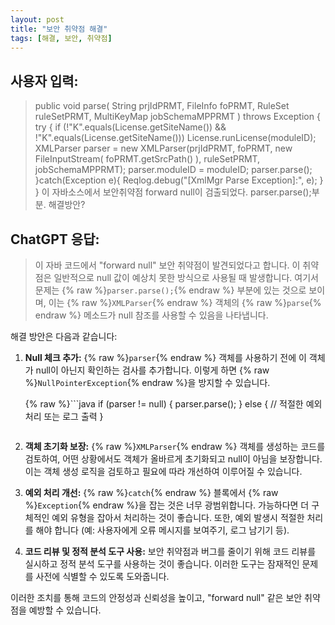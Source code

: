 ```yaml
---
layout: post
title: "보안 취약점 해결"
tags: [해결, 보안, 취약점]
---
```


## 사용자 입력:
> 	public void parse( String prjIdPRMT, FileInfo foPRMT, RuleSet ruleSetPRMT, MultiKeyMap jobSchemaMPPRMT ) throws Exception
	{
		try
		{
			if (!"K".equals(License.getSiteName()) && !"K".equals(License.getSiteName())) License.runLicense(moduleID);
	    	XMLParser parser = new XMLParser(prjIdPRMT, foPRMT, new FileInputStream( foPRMT.getSrcPath() ), ruleSetPRMT, jobSchemaMPPRMT);
			parser.moduleID = moduleID;	
			parser.parse();
		}catch(Exception e){
			Reqlog.debug("[XmlMgr Parse Exception]:", e);
		}
    }  이 자바소스에서 보안취약점 forward null이 검출되었다. parser.parse();부분. 해결방안?

## ChatGPT 응답:
> 이 자바 코드에서 "forward null" 보안 취약점이 발견되었다고 합니다. 이 취약점은 일반적으로 null 값이 예상치 못한 방식으로 사용될 때 발생합니다. 여기서 문제는 {% raw %}`parser.parse();`{% endraw %} 부분에 있는 것으로 보이며, 이는 {% raw %}`XMLParser`{% endraw %} 객체의 {% raw %}`parse`{% endraw %} 메소드가 null 참조를 사용할 수 있음을 나타냅니다.

해결 방안은 다음과 같습니다:

1. **Null 체크 추가:** {% raw %}`parser`{% endraw %} 객체를 사용하기 전에 이 객체가 null이 아닌지 확인하는 검사를 추가합니다. 이렇게 하면 {% raw %}`NullPointerException`{% endraw %}을 방지할 수 있습니다.

   {% raw %}```java
   if (parser != null) {
       parser.parse();
   } else {
       // 적절한 예외 처리 또는 로그 출력
   }
   ```{% endraw %}

2. **객체 초기화 보장:** {% raw %}`XMLParser`{% endraw %} 객체를 생성하는 코드를 검토하여, 어떤 상황에서도 객체가 올바르게 초기화되고 null이 아님을 보장합니다. 이는 객체 생성 로직을 검토하고 필요에 따라 개선하여 이루어질 수 있습니다.

3. **예외 처리 개선:** {% raw %}`catch`{% endraw %} 블록에서 {% raw %}`Exception`{% endraw %}을 잡는 것은 너무 광범위합니다. 가능하다면 더 구체적인 예외 유형을 잡아서 처리하는 것이 좋습니다. 또한, 예외 발생시 적절한 처리를 해야 합니다 (예: 사용자에게 오류 메시지를 보여주기, 로그 남기기 등).

4. **코드 리뷰 및 정적 분석 도구 사용:** 보안 취약점과 버그를 줄이기 위해 코드 리뷰를 실시하고 정적 분석 도구를 사용하는 것이 좋습니다. 이러한 도구는 잠재적인 문제를 사전에 식별할 수 있도록 도와줍니다.

이러한 조치를 통해 코드의 안정성과 신뢰성을 높이고, "forward null" 같은 보안 취약점을 예방할 수 있습니다.

